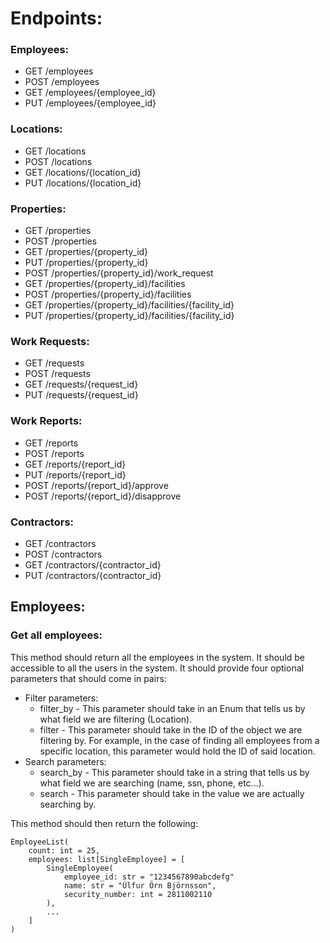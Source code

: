 # Endpoints:

### Employees:
* GET  /employees
* POST /employees
* GET  /employees/{employee_id}
* PUT  /employees/{employee_id}


### Locations:
* GET  /locations
* POST /locations
* GET  /locations/{location_id}
* PUT  /locations/{location_id}


### Properties:
* GET  /properties
* POST /properties
* GET  /properties/{property_id}
* PUT  /properties/{property_id}
* POST /properties/{property_id}/work_request
* GET  /properties/{property_id}/facilities
* POST /properties/{property_id}/facilities
* GET  /properties/{property_id}/facilities/{facility_id}
* PUT  /properties/{property_id}/facilities/{facility_id}


### Work Requests:
* GET  /requests
* POST /requests 
* GET  /requests/{request_id}
* PUT  /requests/{request_id}


### Work Reports:
* GET  /reports
* POST /reports
* GET  /reports/{report_id}
* PUT  /reports/{report_id}
* POST /reports/{report_id}/approve
* POST /reports/{report_id}/disapprove


### Contractors:
* GET  /contractors
* POST /contractors
* GET  /contractors/{contractor_id}
* PUT  /contractors/{contractor_id}





## Employees:

### Get all employees:
This method should return all the employees in the system. It should be accessible
to all the users in the system. It should provide four optional parameters that
should come in pairs:
* Filter parameters:
    * filter_by - This parameter should take in an Enum that tells us by what field we
    are filtering (Location).
    * filter - This parameter should take in the ID of the object we are filtering by.
    For example, in the case of finding all employees from a specific location, this
    parameter would hold the ID of said location.
* Search parameters:
    * search_by - This parameter should take in a string that tells us by what field we
    are searching (name, ssn, phone, etc...).
    * search - This parameter should take in the value we are actually searching by.

This method should then return the following:
```
EmployeeList(
    count: int = 25,
    employees: list[SingleEmployee] = [
        SingleEmployee(
            employee_id: str = "1234567890abcdefg"
            name: str = "Úlfur Örn Björnsson",
            security_number: int = 2811002110
        ),
        ...  
    ]
)
```


###






